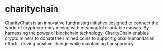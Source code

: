 # charitychain
CharityChain is an innovative fundraising initiative designed to connect the world of cryptocurrency mining with meaningful charitable causes. By harnessing the power of blockchain technology, CharityChain enables crypto miners to donate their mined coins to support global humanitarian efforts, driving positive change while maintaining transparency
